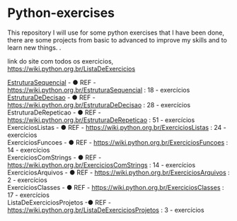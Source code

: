 # Python-exercises
This repository I will use for some python exercises that I have been done, there are some projects from basic to advanced to improve my skills and to learn new things. .

link do site com todos os exercicios,
https://wiki.python.org.br/ListaDeExercicios

[EstruturaSequencial](https://github.com/ernbr/Python-exercises/tree/python/EstruturaDeDecisao)  - ● REF - https://wiki.python.org.br/EstruturaSequencial : 18 - exercícios </br>
[EstruturaDeDecisao](https://github.com/ernbr/Python-exercises/tree/python/EstruturaDeDecisao)   - ● REF - https://wiki.python.org.br/EstruturaDeDecisao : 28 - exercícios </br>
EstruturaDeRepeticao   - ● REF - https://wiki.python.org.br/EstruturaDeRepeticao : 51 - exercícios </br>
ExerciciosListas  - ● REF - https://wiki.python.org.br/ExerciciosListas : 24 - exercícios </br>
ExerciciosFuncoes  - ● REF - https://wiki.python.org.br/ExerciciosFuncoes : 14 - exercícios </br>
ExerciciosComStrings   - ● REF - https://wiki.python.org.br/ExerciciosComStrings : 14 - exercícios </br>
ExerciciosArquivos   - ● REF - https://wiki.python.org.br/ExerciciosArquivos  : 2 - exercícios </br>
ExerciciosClasses  - ● REF - https://wiki.python.org.br/ExerciciosClasses : 17 - exercícios </br>
ListaDeExerciciosProjetos  -● REF - https://wiki.python.org.br/ListaDeExerciciosProjetos : 3 - exercícios </br>
